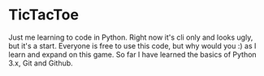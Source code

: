 # TicTacToe
Just me learning to code in Python. Right now it's cli only and looks ugly, but it's a start.
Everyone is free to use this code, but why would you :) as I learn and expand on this game.
So far I have learned the basics of Python 3.x, Git and Github.
